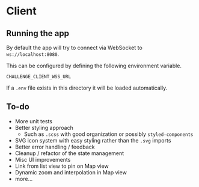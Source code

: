 # Client

## Running the app

By default the app will try to connect via WebSocket to `ws://localhost:8080`.

This can be configured by defining the following environment variable.

`CHALLENGE_CLIENT_WSS_URL`

If a `.env` file exists in this directory it will be loaded automatically.


## To-do

* More unit tests
* Better styling approach
  * Such as `.scss` with good organization or possibly `styled-components`
* SVG icon system with easy styling rather than the `.svg` imports
* Better error handling / feedback
* Cleanup / refactor of the state management
* Misc UI improvements
* Link from list view to pin on Map view
* Dynamic zoom and interpolation in Map view
* more...
